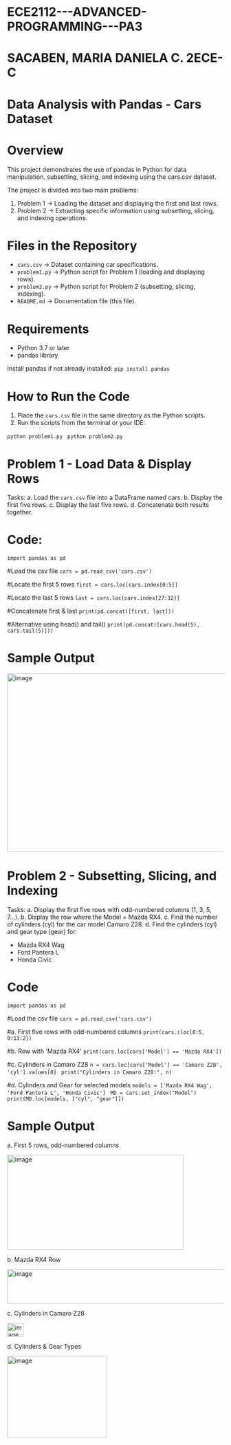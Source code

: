 # ECE2112---ADVANCED-PROGRAMMING---PA3
# SACABEN, MARIA DANIELA C. 2ECE-C

# Data Analysis with Pandas - Cars Dataset

# Overview
This project demonstrates the use of pandas in Python for data manipulation, subsetting, slicing, and indexing using the cars.csv dataset.

The project is divided into two main problems:
1. Problem 1 → Loading the dataset and displaying the first and last rows.
2. Problem 2 → Extracting specific information using subsetting, slicing, and indexing operations.

# Files in the Repository
- `cars.csv` → Dataset containing car specifications.
- `problem1.py` → Python script for Problem 1 (loading and displaying rows).
- `problem2.py` → Python script for Problem 2 (subsetting, slicing, indexing).
- `README.md` → Documentation file (this file).

# Requirements
- Python 3.7 or later
- pandas library

Install pandas if not already installed:
  `pip install pandas`

# How to Run the Code
1. Place the `cars.csv` file in the same directory as the Python scripts.
2. Run the scripts from the terminal or your IDE:

 `python problem1.py `
 `python problem2.py `

# Problem 1 - Load Data & Display Rows
Tasks:
a. Load the `cars.csv` file into a DataFrame named cars.
b. Display the first five rows.
c. Display the last five rows.
d. Concatenate both results together.

# Code:
 `import pandas as pd `

#Load the csv file
 `cars = pd.read_csv('cars.csv') `

#Locate the first 5 rows
 `first = cars.loc[cars.index[0:5]] `

#Locate the last 5 rows
 `last = cars.loc[cars.index[27:32]] `

#Concatenate first & last
 `print(pd.concat([first, last])) `

#Alternative using head() and tail()
 `print(pd.concat([cars.head(5), cars.tail(5)])) `

 # Sample Output
 <img width="707" height="415" alt="image" src="https://github.com/user-attachments/assets/84bb7f8e-e231-4d1d-9d4b-7150bccec859" />


# Problem 2 - Subsetting, Slicing, and Indexing
Tasks:
a. Display the first five rows with odd-numbered columns (1, 3, 5, 7...).
b. Display the row where the Model = Mazda RX4.
c. Find the number of cylinders (cyl) for the car model Camaro Z28.
d. Find the cylinders (cyl) and gear type (gear) for:
  - Mazda RX4 Wag
  - Ford Pantera L
  - Honda Civic

# Code
 `import pandas as pd `

#Load the csv file
 `cars = pd.read_csv('cars.csv') `

#a. First five rows with odd-numbered columns
 `print(cars.iloc[0:5, 0:13:2]) `

#b. Row with 'Mazda RX4'
 `print(cars.loc[cars['Model'] == 'Mazda RX4']) `

#c. Cylinders in Camaro Z28
 `n = cars.loc[cars['Model'] == 'Camaro Z28', 'cyl'].values[0] `
 `print("Cylinders in Camaro Z28:", n) `

#d. Cylinders and Gear for selected models
 `models = ['Mazda RX4 Wag', 'Ford Pantera L', 'Honda Civic'] `
 `MD = cars.set_index("Model") `
 `print(MD.loc[models, ["cyl", "gear"]]) `

# Sample Output
a. First 5 rows, odd-numbered columns

<img width="410" height="221" alt="image" src="https://github.com/user-attachments/assets/1ae2e9e7-f742-4462-8229-72119e33e4bf" />

b. Mazda RX4 Row

<img width="643" height="80" alt="image" src="https://github.com/user-attachments/assets/26730df7-d715-48e4-a9a6-53a588b81fbe" />

c. Cylinders in Camaro Z28

<img width="38" height="32" alt="image" src="https://github.com/user-attachments/assets/3135f5de-278c-41b2-92d4-ddb2e8bb5bc1" />

d. Cylinders & Gear Types

<img width="232" height="190" alt="image" src="https://github.com/user-attachments/assets/b24c06ae-5ecf-4ad9-9353-1f519bed83b2" />




